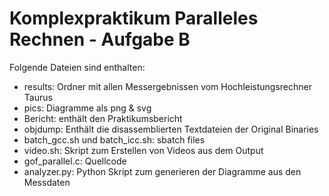 # Komplexpraktikum Paralleles Rechnen - Aufgabe B

Folgende Dateien sind enthalten:
- results: Ordner mit allen Messergebnissen vom Hochleistungsrechner Taurus
- pics: Diagramme als png & svg
- Bericht: enthält den Praktikumsbericht
- objdump: Enthält die dis­as­sem­b­lie­rten Textdateien der Original Binaries
- batch_gcc.sh und batch_icc.sh: sbatch files
- video.sh: Skript zum Erstellen von Videos aus dem Output
- gof_parallel.c: Quellcode
- analyzer.py: Python Skript zum generieren der Diagramme aus den Messdaten
